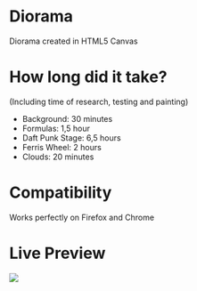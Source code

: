 # Diorama
 Diorama created in HTML5 Canvas

# How long did it take?
(Including time of research, testing and painting)
+ Background: 30 minutes
+ Formulas: 1,5 hour
+ Daft Punk Stage: 6,5 hours
+ Ferris Wheel: 2 hours
+ Clouds: 20 minutes

# Compatibility
Works perfectly on Firefox and Chrome

# Live Preview
[<img src="![firefox_fwtTyfkNA1](https://github.com/Tsunaam1/Diorama/assets/119320765/7242b1c2-535e-4912-9189-da1b84149b9f)">](https://tunki.pages.dev/Diorama/)
